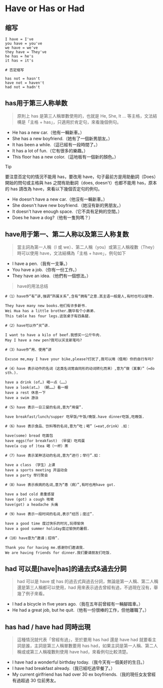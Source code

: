 # Have or Has or Had

## 缩写
```
I have = I've
you have = you've
we have = we've
they have = They've
he has = he's
it has = it's

# 否定缩写

has not = hasn't
have not = haven't
had not = hadn't
```

## has用于第三人称单数
>原則上 has 是第三人稱單數使用的，也就是 He, She, It ... 等主格，文法結構是「主格 + has」，只適用於肯定句，來看幾個例句。

* He has a new car.（他有一輛新車。）
* She has a new boyfriend.（她有了一個新男朋友。）
* It has been a while.（這已經有一段時間了。）
* It has a lot of fun.（它有很多的樂趣。）
* This floor has a new color.（這地板有一個新的顏色。）

>[!TIP]
>要注意否定句的情況不能用 has，要改用 have，句子最前方是用助動詞（Does）開始的問句或主格與 has 之間有助動詞（does, doesn't）也都不能用 has，原本的 has 請改為 have，來看以下幾個否定句的例句。

* He doesn't have a new car.（他沒有一輛新車。）
* She doesn't have new boyfriend.（她沒有新的男朋友。）
* It doesn't have enough space.（它不具有足夠的空間。）
* Does he have a dog?（他有一隻狗嗎？）

## have用于第一、第二人称以及第三人称复数
>當主詞為第一人稱（I 或 we）、第二人稱（you）或第三人稱複數（They）時可以使用 have，文法結構為「主格 + have」，例句如下

* I have a pen.（我有一支筆。）
* You have a job.（你有一份工作。）
* They have an idea.（他們有一個想法。）

>have的用法总结

```
#（1）have作“有”讲,强调“所属关系”,含有“拥有”之意.其主语一般是人,有时也可以是物.

They have many new books.他们有许多新书.
Wei Hua has a little brother.魏华有个小弟弟.
This table has four legs.这张桌子有四条腿.

#（2）have可以作“买”讲.

I want to have a kilo of beef.我想买一公斤牛肉.
May I have a new pen?我可以买支新笔吗?

#（3）have作“用、使用”讲

Excuse me,may I have your bike,please?打扰了,我可以用（借用）你的自行车吗?

#（4）have 表示动作的名词（这类名词常由同形的动词转化而来）,意为“做（某事）”（=do sth.).

have a drink (of…) 喝一点（……）
have a look(at…) （朝……）看一眼
have a rest 休息一下
have a swim 游泳

#（5）have 表示一日三餐的名词,意为“用餐”.

have breakfast/lunch/supper 吃早饭/午饭/晚饭.have dinner吃饭,吃晚饭.

#（6）have 表示食品、饮料等的名词,意为“吃；喝”（=eat,drink）.如：

have(some) bread 吃面包
have eggs(for breakfast) （早餐）吃鸡蛋
have(a cup of )tea 喝（一杯）茶

#（7）have 表示某种活动的名词,意为“进行；举行”.如：

have a class （学生）上课
have a sports meeting 开运动会
have a party 举行聚会

#（8）have 表示疾病的名词,意为“患（病）”,有时也用have got.

have a bad cold 患重感冒
have (got) a cough 咳嗽
have(got) a headache 头痛

#（9）have 表示一段时间的名词,表示“经历；度过”.

have a good time 度过快乐的时光,玩得愉快
have a good summer holiday度过愉快的暑假.

#（10）have意为“邀请；招待”.

Thank you for having me.感谢你们邀请我.
We are having friends for dinner.我们要请朋友们吃饭.
```

## had 可以是[have|has]的過去式&過去分詞
>had 可以是 have 或 has 的過去式與過去分詞，無論是第一人稱、第二人稱還是第三人稱都可以使用，had 用來表示過去曾經有過，不過現在沒有，舉幾了例子來看。

* I had a bicycle in five years ago.（我在五年前曾經有一輛腳踏車。）
* He had a great job, but he quit.（他有一份很棒的工作，但他離職了。）

## has had / have had 同時出現
>這種情況就代表「曾經有過」，至於要用 has had 還是 have had 就要看主詞是誰，主詞是第三人稱單數要用 has had，如果主詞是第一人稱、第二人稱或或第三人稱複數則使用 have had，來看例句比較清楚。

* I have had a wonderful birthday today.（我今天有一個美好的生日。）
* I have had breakfast already.（我已經吃過早餐了。）
* My current girlfriend has had over 30 ex boyfriends.（我的現任女友曾經有過超過 30 位前男友。